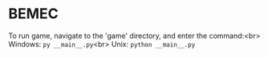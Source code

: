 # BEMEC

To run game, navigate to the 'game' directory, and enter the command:<br\>
Windows: `py __main__.py`<br\>
Unix: `python __main__.py`
